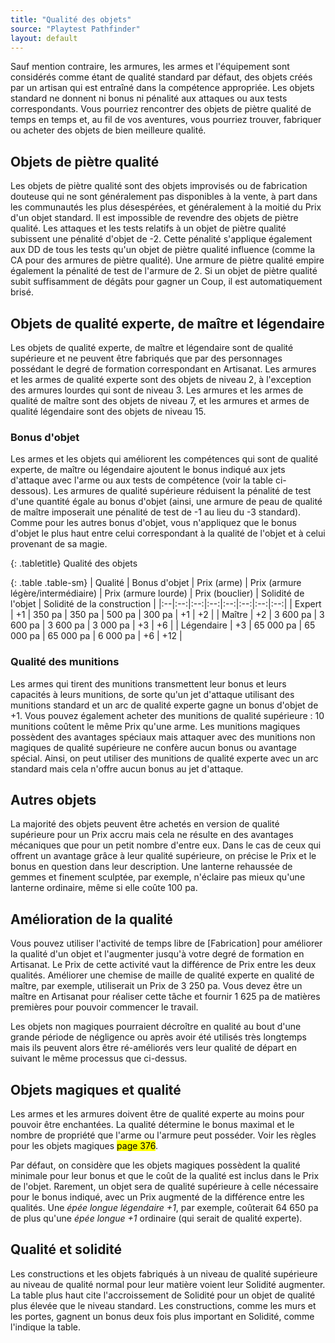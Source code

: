 ```yaml
---
title: "Qualité des objets"
source: "Playtest Pathfinder"
layout: default
---
```


Sauf mention contraire, les armures, les armes et l'équipement sont considérés comme étant de qualité standard par défaut, des objets créés par un artisan qui est entraîné dans la compétence appropriée. Les objets standard ne donnent ni bonus ni pénalité aux attaques ou aux tests correspondants. Vous pourriez rencontrer des objets de piètre qualité de temps en temps et, au fil de vos aventures, vous pourriez trouver, fabriquer ou acheter des objets de bien meilleure qualité.

## Objets de piètre qualité

Les objets de piètre qualité sont des objets improvisés ou de fabrication douteuse qui ne sont généralement pas disponibles à la vente, à part dans les communautés les plus désespérées, et généralement à la moitié du Prix d'un objet standard. Il est impossible de revendre des objets de piètre qualité. Les attaques et les tests relatifs à un objet de piètre qualité subissent une pénalité d'objet de -2. Cette pénalité s'applique également aux DD de tous les tests qu'un objet de piètre qualité influence (comme la CA pour des armures de piètre qualité). Une armure de piètre qualité empire également la pénalité de test de l'armure de 2. Si un objet de piètre qualité subit suffisamment de dégâts pour gagner un Coup, il est automatiquement brisé.

## Objets de qualité experte, de maître et légendaire

Les objets de qualité experte, de maître et légendaire sont de qualité supérieure et ne peuvent être fabriqués que par des personnages possédant le degré de formation correspondant en Artisanat. Les armures et les armes de qualité experte sont des objets de niveau 2, à l'exception des armures lourdes qui sont de niveau 3. Les armures et les armes de qualité de maître sont des objets de niveau 7, et les armures et armes de qualité légendaire sont des objets de niveau 15.

### Bonus d'objet

Les armes et les objets qui améliorent les compétences qui sont de qualité experte, de maître ou légendaire ajoutent le bonus indiqué aux jets d'attaque avec l'arme ou aux tests de compétence (voir la table ci-dessous). Les armures de qualité supérieure réduisent la pénalité de test d'une quantité égale au bonus d'objet (ainsi, une armure de peau de qualité de maître imposerait une pénalité de test de -1 au lieu du -3 standard). Comme pour les autres bonus d'objet, vous n'appliquez que le bonus d'objet le plus haut entre celui correspondant à la qualité de l'objet et à celui provenant de sa magie.

{: .tabletitle}
Qualité des objets

{: .table .table-sm}
| Qualité | Bonus d'objet | Prix (arme) | Prix (armure légère/intermédiaire) | Prix (armure lourde) | Prix (bouclier) | Solidité de l'objet | Solidité de la construction |
|:--|:--:|:--:|:--:|:--:|:--:|:--:|:--:|
| Expert | +1 | 350 pa | 350 pa | 500 pa | 300 pa | +1 | +2 |
| Maître | +2 | 3 600 pa | 3 600 pa | 3 600 pa | 3 000 pa | +3 | +6 |
| Légendaire | +3 | 65 000 pa | 65 000 pa | 65 000 pa | 6 000 pa | +6 | +12 |

### Qualité des munitions

Les armes qui tirent des munitions transmettent leur bonus et leurs capacités à leurs munitions, de sorte qu'un jet d'attaque utilisant des munitions standard et un arc de qualité experte gagne un bonus d'objet de +1. Vous pouvez également acheter des munitions de qualité supérieure : 10 munitions coûtent le même Prix qu'une arme. Les munitions magiques possèdent des avantages spéciaux mais attaquer avec des munitions non magiques de qualité supérieure ne confère aucun bonus ou avantage spécial. Ainsi, on peut utiliser des munitions de qualité experte avec un arc standard mais cela n'offre aucun bonus au jet d'attaque.

## Autres objets

La majorité des objets peuvent être achetés en version de qualité supérieure pour un Prix accru mais cela ne résulte en des avantages mécaniques que pour un petit nombre d'entre eux. Dans le cas de ceux qui offrent un avantage grâce à leur qualité supérieure, on précise le Prix et le bonus en question dans leur description. Une lanterne rehaussée de gemmes et finement sculptée, par exemple, n'éclaire pas mieux qu'une lanterne ordinaire, même si elle coûte 100 pa.

## Amélioration de la qualité

Vous pouvez utiliser l'activité de temps libre de [Fabrication] pour améliorer la qualité d'un objet et l'augmenter jusqu'à votre degré de formation en Artisanat. Le Prix de cette activité vaut la différence de Prix entre les deux qualités. Améliorer une chemise de maille de qualité experte en qualité de maître, par exemple, utiliserait un Prix de 3 250 pa. Vous devez être un maître en Artisanat pour réaliser cette tâche et fournir 1 625 pa de matières premières pour pouvoir commencer le travail.

Les objets non magiques pourraient décroître en qualité au bout d'une grande période de négligence ou après avoir été utilisés très longtemps mais ils peuvent alors être ré-améliorés vers leur qualité de départ en suivant le même processus que ci-dessus.

## Objets magiques et qualité

Les armes et les armures doivent être de qualité experte au moins pour pouvoir être enchantées. La qualité détermine le bonus maximal et le nombre de propriété que l'arme ou l'armure peut posséder. Voir les règles pour les objets magiques <mark>page 376</mark>.

Par défaut, on considère que les objets magiques possèdent la qualité minimale pour leur bonus et que le coût de la qualité est inclus dans le Prix de l'objet. Rarement, un objet sera de qualité supérieure à celle nécessaire pour le bonus indiqué, avec un Prix augmenté de la différence entre les qualités. Une *épée longue légendaire +1*, par exemple, coûterait 64 650 pa de plus qu'une *épée longue +1* ordinaire (qui serait de qualité experte).

## Qualité et solidité

Les constructions et les objets fabriqués à un niveau de qualité supérieure au niveau de qualité normal pour leur matière voient leur Solidité augmenter. La table plus haut cite l'accroissement de Solidité pour un objet de qualité plus élevée que le niveau standard. Les constructions, comme les murs et les portes, gagnent un bonus deux fois plus important en Solidité, comme l'indique la table.
